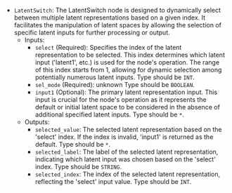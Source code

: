 - `LatentSwitch`: The LatentSwitch node is designed to dynamically select between multiple latent representations based on a given index. It facilitates the manipulation of latent spaces by allowing the selection of specific latent inputs for further processing or output.
    - Inputs:
        - `select` (Required): Specifies the index of the latent representation to be selected. This index determines which latent input ('latent1', etc.) is used for the node's operation. The range of this index starts from 1, allowing for dynamic selection among potentially numerous latent inputs. Type should be `INT`.
        - `sel_mode` (Required): unknown Type should be `BOOLEAN`.
        - `input1` (Optional): The primary latent representation input. This input is crucial for the node's operation as it represents the default or initial latent space to be considered in the absence of additional specified latent inputs. Type should be `*`.
    - Outputs:
        - `selected_value`: The selected latent representation based on the 'select' index. If the index is invalid, 'input1' is returned as the default. Type should be `*`.
        - `selected_label`: The label of the selected latent representation, indicating which latent input was chosen based on the 'select' index. Type should be `STRING`.
        - `selected_index`: The index of the selected latent representation, reflecting the 'select' input value. Type should be `INT`.
